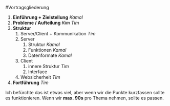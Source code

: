 
#Vortragsgliederung

1. **Einführung + Zielstellung** _Kamal_
2. **Probleme / Aufteilung** ~~_Kim_~~ _Tim_
3. **Struktur**
	1. Server/Client + Kommunikation _Tim_
	2. Server
		1. Struktur _Kamal_
		2. Funktionen _Kamal_
		3. Datenformate _Kamal_
	3. Client
		1. innere Struktur _Tim_
		2. Interface
	4. Websicherheit _Tim_
4. **Fortführung** _Tim_

Ich befürchte das ist etwas viel, aber wenn wir die Punkte kurzfassen sollte es funktionieren.
Wenn wir **max. 90s** pro Thema nehmen, sollte es passen. 